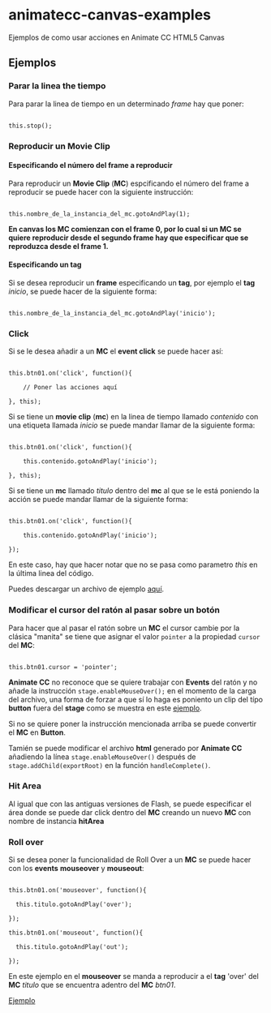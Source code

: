 # animatecc-canvas-examples
Ejemplos de como usar acciones en Animate CC HTML5 Canvas

## Ejemplos

### Parar la linea the tiempo

Para parar la linea de tiempo en un determinado *frame* hay que poner:

```

this.stop();

```

### Reproducir un Movie Clip

#### Especificando el número del frame a reproducir

Para reproducir un **Movie Clip** (**MC**) espcificando el número del frame a reproducir se puede hacer con la siguiente instrucción:

```

this.nombre_de_la_instancia_del_mc.gotoAndPlay(1);

```

**En canvas los MC comienzan con el frame 0, por lo cual si un MC se quiere reproducir desde el segundo frame hay que especificar que se reproduzca desde el frame 1.**

#### Especificando un tag

Si se desea reproducir un **frame** especificando un **tag**, por ejemplo el **tag** _inicio_, se puede hacer de la siguiente forma:

```

this.nombre_de_la_instancia_del_mc.gotoAndPlay('inicio');

```

### Click

Si se le desea añadir a un **MC** el **event click** se puede hacer así:  

```

this.btn01.on('click', function(){
    
    // Poner las acciones aquí
    
}, this);

```

Si se tiene un **movie clip** (**mc**) en la linea de tiempo llamado _contenido_ con una etiqueta llamada _inicio_ se puede mandar llamar de la siguiente forma:

```

this.btn01.on('click', function(){
    
    this.contenido.gotoAndPlay('inicio');
    
}, this);

```

Si se tiene un **mc** llamado _titulo_ dentro del **mc** al que se le está poniendo la acción se puede mandar llamar de la siguiente forma:

```

this.btn01.on('click', function(){
    
    this.contenido.gotoAndPlay('inicio');
    
});

```

En este caso, hay que hacer notar que no se pasa como parametro *this* en la última linea del código.

Puedes descargar un archivo de ejemplo [aquí](./examples/ex_btns_click.fla).

### Modificar el cursor del ratón al pasar sobre un botón

Para hacer que al pasar el ratón sobre un **MC** el cursor cambie por la clásica "manita" se tiene que asignar el valor `pointer` a la propiedad `cursor` del **MC**:

```

this.btn01.cursor = 'pointer';

```

**Animate CC** no reconoce que se quiere trabajar con **Events** del ratón y no añade la instrucción `stage.enableMouseOver();` en el momento de la carga del archivo, una forma de forzar a que sí lo haga es poniento un clip del típo **button** fuera del **stage** como se muestra en este [ejemplo](./examples/ex_btns_click.fla).

Si no se quiere poner la instrucción mencionada arriba se puede convertir el **MC** en **Button**.

Tamién se puede modificar el archivo **html** generado por **Animate CC** añadiendo la línea `stage.enableMouseOver()` después de `
stage.addChild(exportRoot)` en la función `handleComplete()`.

### Hit Area

Al igual que con las antiguas versiones de Flash, se puede especificar el área donde se puede dar click dentro del **MC** creando un nuevo **MC** con nombre de instancia **hitArea**

### Roll over

Si se desea poner la funcionalidad de Roll Over a un **MC** se puede hacer con los **events** **mouseover** y **mouseout**:

```

this.btn01.on('mouseover', function(){

  this.titulo.gotoAndPlay('over');

});

this.btn01.on('mouseout', function(){

  this.titulo.gotoAndPlay('out');
  
});

```

En este ejemplo en el **mouseover** se manda a reproducir a el **tag** 'over' del **MC** _titulo_ que se encuentra adentro del **MC** _btn01_.

[Ejemplo](./examples/ex_btns_mouseover.fla)


